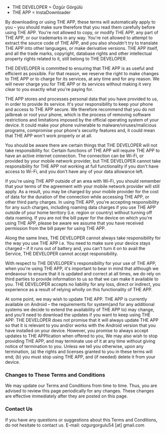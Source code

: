 - THE DEVELOPER = Özgür Görgülü
- THE APP = InstaDownloader

By downloading or using THE APP, these terms will automatically apply to you – you should make sure therefore that you read them carefully before using THE APP. You're not allowed to copy, or modify THE APP, any part of THE APP, or our trademarks in any way. You're not allowed to attempt to extract the source code of THE APP, and you also shouldn't try to translate THE APP into other languages, or make derivative versions. THE APP itself, and all the trade marks, copyright, database rights and other intellectual property rights related to it, still belong to THE DEVELOPER.

THE DEVELOPER is committed to ensuring that THE APP is as useful and efficient as possible. For that reason, we reserve the right to make changes to THE APP or to charge for its services, at any time and for any reason. We will never charge you for THE APP or its services without making it very clear to you exactly what you're paying for.

THE APP stores and processes personal data that you have provided to us, in order to provide its service. It's your responsibility to keep your phone and access to THE APP secure. We therefore recommend that you do not jailbreak or root your phone, which is the process of removing software restrictions and limitations imposed by the official operating system of your device. It could make your phone vulnerable to malware/viruses/malicious programs, compromise your phone's security features and, it could mean that THE APP won't work properly or at all.

You should be aware there are certain things that THE DEVELOPER will not take responsibility for. Certain functions of THE APP will require THE APP to have an active internet connection. The connection can be Wi-Fi, or provided by your mobile network provider, but THE DEVELOPER cannot take responsibility for THE APP not working at full functionality if you don't have access to Wi-Fi, and you don't have any of your data allowance left.

If you're using THE APP outside of an area with Wi-Fi, you should remember that your terms of the agreement with your mobile network provider will still apply. As a result, you may be charged by your mobile provider for the cost of data for the duration of the connection while accessing THE APP, or other third party charges. In using THE APP, you're accepting responsibility for any such charges, including roaming data charges if you use THE APP outside of your home territory (i.e. region or country) without turning off data roaming. If you are not the bill payer for the device on which you're using THE APP, please be aware we assume that you have received permission from the bill payer for using THE APP.

Along the same lines, THE DEVELOPER cannot always take responsibility for the way you use THE APP i.e. You need to make sure your device stays charged – if it runs out of battery and, you can't turn it on to avail the Service, THE DEVELOPER cannot accept responsibility.

With respect to THE DEVELOPER's responsibility for your use of THE APP, when you're using THE APP, it's important to bear in mind that although we endeavour to ensure that it is updated and correct at all times, we do rely on third parties to provide information to us so that we can make it available to you. THE DEVELOPER accepts no liability for any loss, direct or indirect, you experience as a result of relying wholly on this functionality of THE APP.

At some point, we may wish to update THE APP. THE APP is currently available on Android – the requirements for system(and for any additional systems we decide to extend the availability of THE APP to) may change, and you'll need to download the updates if you want to keep using THE APP. THE DEVELOPER does not promise that it will always update THE APP so that it is relevant to you and/or works with the Android version that you have installed on your device. However, you promise to always accept updates to THE APPlication when offered to you, We may also wish to stop providing THE APP, and may terminate use of it at any time without giving notice of termination to you. Unless we tell you otherwise, upon any termination, (a) the rights and licenses granted to you in these terms will end; (b) you must stop using THE APP, and (if needed) delete it from your device.


### Changes to These Terms and Conditions
We may update our Terms and Conditions from time to time. Thus, you are advised to review this page periodically for any changes. These changes are effective immediately after they are posted on this page.

### Contact Us
If you have any questions or suggestions about this Terms and Conditions, do not hesitate to contact us. E-mail: ozgurgorgulu54 [at] gmail.com